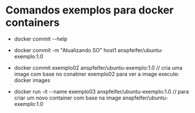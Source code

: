 # Comandos exemplos para docker containers

- docker commit --help

- docker commit -m "Atualizando SO" host1 anspfeifer/ubuntu-exemplo:1.0
- docker commit exemplo02 anspfeifer/ubuntu-exemplo:1.0
    // cria uma image com base no conatiner exemplo02 para ver a image execute: docker images
    
- docker run -it --name exemplo03 anspfeifer/ubuntu-exemplo:1.0
    // para criar um novo container com base na image anspfeifer/ubuntu-exemplo:1.0